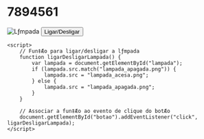 # 7894561 
<!DOCTYPE html>
<html lang="en">
<head>
    <meta charset="UTF-8">
    <meta name="viewport" content="width=device-width, initial-scale=1.0">
    <title>Lƒmpada</title>
</head>
<body>
    <img id="lampada" src="lampada_apagada.png" alt="Lƒmpada">
    <button id="botao">Ligar/Desligar</button>

    <script>
        // Fun‡Æo para ligar/desligar a lƒmpada
        function ligarDesligarLampada() {
            var lampada = document.getElementById("lampada");
            if (lampada.src.match("lampada_apagada.png")) {
                lampada.src = "lampada_acesa.png";
            } else {
                lampada.src = "lampada_apagada.png";
            }
        }

        // Associar a fun‡Æo ao evento de clique do botÆo
        document.getElementById("botao").addEventListener("click", ligarDesligarLampada);
    </script>
</body>
</html>
